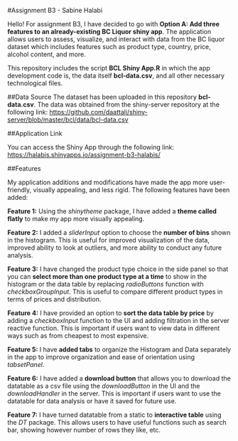 #Assignment B3 - Sabine Halabi

Hello! For assignment B3, I have decided to go with **Option A: Add three features to an already-existing BC Liquor shiny app**. The application allows users to assess, visualize, and interact with data from the BC liquor dataset which includes features such as product type, country, price, alcohol content, and more. 

This repository includes the script **BCL Shiny App.R** in which the app development code is, the data itself **bcl-data.csv**, and all other necessary technological files. 

##Data Source
The dataset has been uploaded in this repository **bcl-data.csv**. The data was obtained from the shiny-server repository at the following link: https://github.com/daattali/shiny-server/blob/master/bcl/data/bcl-data.csv 

##Application Link

You can access the Shiny App through the following link: https://halabis.shinyapps.io/assignment-b3-halabis/ 

##Features

My application additions and modifications have made the app more user-friendly, visually appealing, and less rigid. The following features have been added:

**Feature 1:** Using the *shinytheme* package, I have added a **theme called flatly** to make my app more visually appealing.

**Feature 2:** I added a *sliderInput* option to choose the **number of bins** shown in the histogram. This is useful for improved visualization of the data, improved ability to look at outliers, and more ability to conduct any future analysis.

**Feature 3:** I have changed the product type choice in the side panel so that you can **select more than one product type at a time** to show in the histogram or the data table by replacing *radioButtons* function with *checkboxGroupInput*. This is useful to compare different product types in terms of prices and distribution.

**Feature 4:** I have provided an option to **sort the data table by price** by adding a *checkboxInput* function to the UI and adding filtration in the server reactive function. This is important if users want to view data in different ways such as from cheapest to most expensive.

**Feature 5:** I have **added tabs** to organize the Histogram and Data separately in the app to improve organization and ease of orientation using *tabsetPanel*.

**Feature 6:** I have added a **download button** that allows you to download the datatable as a csv file using the *downloadButton* in the UI and the *downloadHandler* in the server. This is important if users want to use the datatable for data analysis or have it saved for future use.

**Feature 7:** I have turned datatable from a static to **interactive table** using the *DT* package. This allows users to have useful functions such as search bar, showing however number of rows they like, etc.



